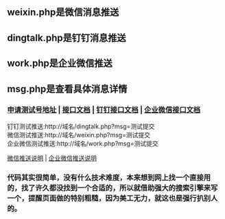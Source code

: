 ## weixin.php是微信消息推送
## dingtalk.php是钉钉消息推送
## work.php是企业微信推送
## msg.php是查看具体消息详情

### [申请测试号地址](https://mp.weixin.qq.com/debug/cgi-bin/sandbox?t=sandbox/login)  |   [接口文档](https://mp.weixin.qq.com/debug/cgi-bin/readtmpl?t=tmplmsg/faq_tmpl) |   [钉钉接口文档](https://open-doc.dingtalk.com/microapp/serverapi2/qf2nxq)  |  [企业微信接口文档](https://work.weixin.qq.com/api/doc#90002/90151/90854)

钉钉测试推送:http://域名/dingtalk.php?msg=测试提交    
微信测试推送:http://域名/weixin.php?msg=测试提交  
企业微信测试推送:http://域名/work.php?msg=测试提交  

[微信推送说明](https://github.com/kaixin1995/InformationPush/blob/master/weixin.md)  |  [企业微信推送说明](https://github.com/kaixin1995/InformationPush/blob/master/work.md)   

### 代码其实很简单，没有什么技术难度，本来想到网上找一个直接用的，找了许久都没找到一个合适的，所以就借助强大的搜索引擎来写一个，提醒页面做的特别粗糙，因为美工无力，就这也是强行扒别人的。